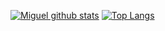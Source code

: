 [![Miguel github stats](https://github-readme-stats.vercel.app/api?username=MendozaMiguel&theme=prussian&show_icons=true)](https://github.com/anuraghazra/github-readme-stats) [![Top Langs](https://github-readme-stats.vercel.app/api/top-langs/?username=MendozaMiguel&theme=prussian)](https://github.com/anuraghazra/github-readme-stats)
